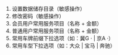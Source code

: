 1. 设置数据储存目录（敏感操作）
2. 修改密码（敏感操作）
3. 会员用户常用服务项目（名称 + 金额）
4. 普通用户常用服务项目（名称 + 金额）
5. 常用车牌前缀下拉选项（如：冀G · | 京A ·）
6. 常用车型下拉选项（如：大众 | 宝马 | 奔驰）